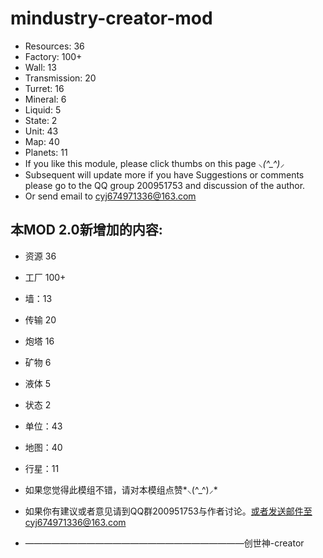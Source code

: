 # mindustry-creator-mod
- Resources: 36
- Factory: 100+
- Wall: 13
- Transmission: 20
- Turret: 16
- Mineral: 6
- Liquid: 5
- State: 2
- Unit: 43
- Map: 40
- Planets: 11
- If you like this module, please click thumbs on this page *⸜(^_^)⸝*
- Subsequent will update more if you have Suggestions or comments please go to the QQ group 200951753 and discussion of the author.
- Or send email to cyj674971336@163.com



## 本MOD 2.0新增加的内容:

- 资源 36
- 工厂 100+
- 墙：13
- 传输 20
- 炮塔 16
- 矿物 6
- 液体 5
- 状态 2
- 单位：43
- 地图：40
- 行星：11

- 如果您觉得此模组不错，请对本模组点赞*⸜(^_^)⸝*
- 如果你有建议或者意见请到QQ群200951753与作者讨论。或者发送邮件至cyj674971336@163.com
- —————————————————————————创世神-creator
